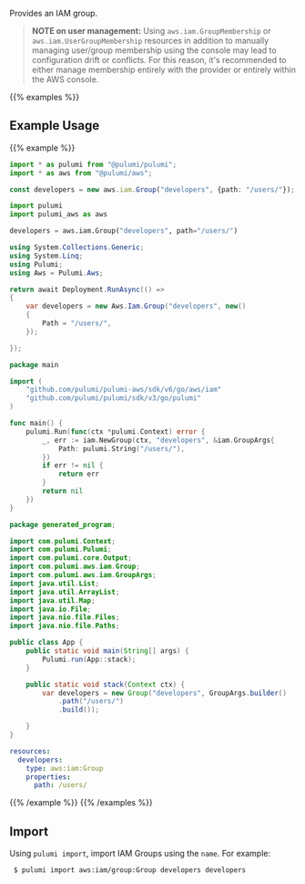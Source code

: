 Provides an IAM group.

> **NOTE on user management:** Using `aws.iam.GroupMembership` or `aws.iam.UserGroupMembership` resources in addition to manually managing user/group membership using the console may lead to configuration drift or conflicts. For this reason, it's recommended to either manage membership entirely with the provider or entirely within the AWS console.

{{% examples %}}
## Example Usage
{{% example %}}

```typescript
import * as pulumi from "@pulumi/pulumi";
import * as aws from "@pulumi/aws";

const developers = new aws.iam.Group("developers", {path: "/users/"});
```
```python
import pulumi
import pulumi_aws as aws

developers = aws.iam.Group("developers", path="/users/")
```
```csharp
using System.Collections.Generic;
using System.Linq;
using Pulumi;
using Aws = Pulumi.Aws;

return await Deployment.RunAsync(() => 
{
    var developers = new Aws.Iam.Group("developers", new()
    {
        Path = "/users/",
    });

});
```
```go
package main

import (
	"github.com/pulumi/pulumi-aws/sdk/v6/go/aws/iam"
	"github.com/pulumi/pulumi/sdk/v3/go/pulumi"
)

func main() {
	pulumi.Run(func(ctx *pulumi.Context) error {
		_, err := iam.NewGroup(ctx, "developers", &iam.GroupArgs{
			Path: pulumi.String("/users/"),
		})
		if err != nil {
			return err
		}
		return nil
	})
}
```
```java
package generated_program;

import com.pulumi.Context;
import com.pulumi.Pulumi;
import com.pulumi.core.Output;
import com.pulumi.aws.iam.Group;
import com.pulumi.aws.iam.GroupArgs;
import java.util.List;
import java.util.ArrayList;
import java.util.Map;
import java.io.File;
import java.nio.file.Files;
import java.nio.file.Paths;

public class App {
    public static void main(String[] args) {
        Pulumi.run(App::stack);
    }

    public static void stack(Context ctx) {
        var developers = new Group("developers", GroupArgs.builder()        
            .path("/users/")
            .build());

    }
}
```
```yaml
resources:
  developers:
    type: aws:iam:Group
    properties:
      path: /users/
```
{{% /example %}}
{{% /examples %}}

## Import

Using `pulumi import`, import IAM Groups using the `name`. For example:

```sh
 $ pulumi import aws:iam/group:Group developers developers
```
 
